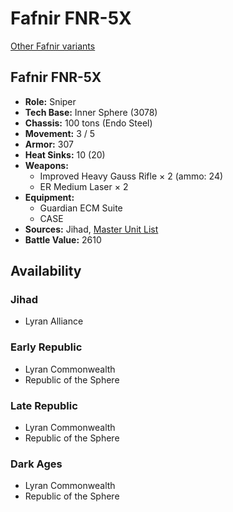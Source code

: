# Fafnir FNR-5X

[Other Fafnir variants](../fafnir.md)

## Fafnir FNR-5X
- **Role:** Sniper
- **Tech Base:** Inner Sphere (3078)
- **Chassis:** 100 tons (Endo Steel)
- **Movement:** 3 / 5
- **Armor:** 307
- **Heat Sinks:** 10 (20)
- **Weapons:**
  - Improved Heavy Gauss Rifle × 2 (ammo: 24)
  - ER Medium Laser × 2
- **Equipment:**
  - Guardian ECM Suite
  - CASE
- **Sources:** Jihad, [Master Unit List](http://masterunitlist.info/Unit/Details/1021/fafnir-fnr-5x)
- **Battle Value:** 2610

## Availability

### Jihad
- Lyran Alliance

### Early Republic
- Lyran Commonwealth
- Republic of the Sphere

### Late Republic
- Lyran Commonwealth
- Republic of the Sphere

### Dark Ages
- Lyran Commonwealth
- Republic of the Sphere

